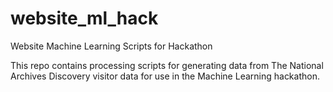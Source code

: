 # website_ml_hack
Website Machine Learning Scripts for Hackathon

This repo contains processing scripts for generating data from The National Archives Discovery visitor data for use in the Machine Learning hackathon.

